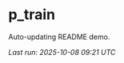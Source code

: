# p_train

Auto-updating README demo.

<!--START_SECTION:status-->
_Last run: 2025-10-08 09:21 UTC_
<!--END_SECTION:status-->


























































































































































































































































































































































































































































































































































































































































































































































































































































































































































































































































































































































